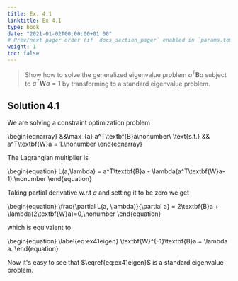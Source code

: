 ```yaml
---
title: Ex. 4.1
linktitle: Ex 4.1
type: book
date: "2021-01-02T00:00:00+01:00"
# Prev/next pager order (if `docs_section_pager` enabled in `params.toml`)
weight: 1
toc: false
---
```


> Show how to solve the generalized eigenvalue problem $a^T\textbf{B}a$ subject to $a^T\textbf{W}a = 1$ by transforming to a standard eigenvalue problem.

## Solution 4.1

We are solving a constraint optimization problem

\begin{eqnarray}
	&&\max_{a} a^T\textbf{B}a\nonumber\\
	\text{s.t.} && a^T\textbf{W}a = 1.\nonumber
\end{eqnarray}

The Lagrangian multiplier is

\begin{equation}
	L(a,\lambda) = a^T\textbf{B}a - \lambda(a^T\textbf{W}a-1).\nonumber
\end{equation}

Taking partial derivative w.r.t $a$ and setting it to be zero we get

\begin{equation}
	\frac{\partial L(a, \lambda)}{\partial a} = 2\textbf{B}a + \lambda(2\textbf{W}a)=0,\nonumber
\end{equation} 

which is equivalent to

\begin{equation}
	\label{eq:ex41eigen}
	\textbf{W}^{-1}\textbf{B}a = \lambda a.
\end{equation}

Now it's easy to see that $\eqref{eq:ex41eigen}$ is a standard eigenvalue problem.